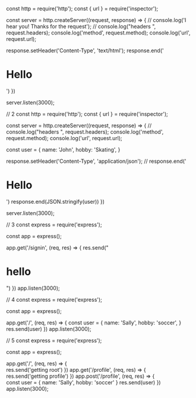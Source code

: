 const http = require('http');
const { url } = require('inspector');

const server = http.createServer((request, response) => {
  // console.log('I hear you! Thanks for the request');
  // console.log("headers ", request.headers);
  console.log('method', request.method);
  console.log('url', request.url);

  response.setHeader('Content-Type', 'text/html');
  response.end('<h1>Hello</h1>')
})

server.listen(3000);

// 2
const http = require('http');
const { url } = require('inspector');

const server = http.createServer((request, response) => {
  // console.log("headers ", request.headers);
  console.log('method', request.method);
  console.log('url', request.url);

  const user = {
    name: 'John',
    hobby: 'Skating',
  }

  response.setHeader('Content-Type', 'application/json');
  // response.end('<h1>Hello</h1>')
  response.end(JSON.stringify(user))
})

server.listen(3000);

// 3
const express = require('express');

const app = express();

app.get('/signin', (req, res) => {
  res.send("<h1>hello</h1>")
})
app.listen(3000);

// 4
const express = require('express');

const app = express();

app.get('/', (req, res) => {
  const user = {
    name: 'Sally',
    hobby: 'soccer',
  }
  res.send(user)
})
app.listen(3000);

// 5
const express = require('express');

const app = express();

app.get('/', (req, res) => {  
  res.send('getting root')
})
app.get('/profile', (req, res) => {  
  res.send('getting profile')
})
app.post('/profile', (req, res) => {  
  const user = {
    name: 'Sally',
    hobby: 'soccer'
  }
  res.send(user)
})
app.listen(3000);